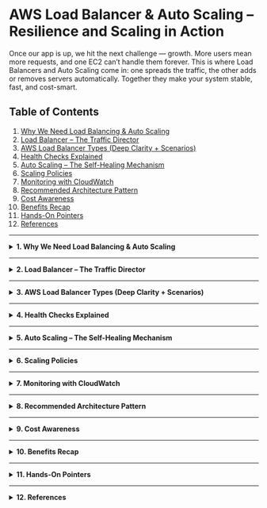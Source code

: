 # AWS Load Balancer & Auto Scaling – Resilience and Scaling in Action

Once our app is up, we hit the next challenge — growth.
More users mean more requests, and one EC2 can’t handle them forever.
This is where Load Balancers and Auto Scaling come in: one spreads the traffic, the other adds or removes servers automatically.
Together they make your system stable, fast, and cost-smart.

## Table of Contents
1. [Why We Need Load Balancing & Auto Scaling](#1-why-we-need-load-balancing--auto-scaling)
2. [Load Balancer – The Traffic Director](#2-load-balancer--the-traffic-director)
3. [AWS Load Balancer Types (Deep Clarity + Scenarios)](#3-aws-load-balancer-types-deep-clarity--scenarios)
4. [Health Checks Explained](#4-health-checks-explained)
5. [Auto Scaling – The Self-Healing Mechanism](#5-auto-scaling--the-self-healing-mechanism)
6. [Scaling Policies](#6-scaling-policies)
7. [Monitoring with CloudWatch](#7-monitoring-with-cloudwatch)
8. [Recommended Architecture Pattern](#8-recommended-architecture-pattern)
9. [Cost Awareness](#9-cost-awareness)
10. [Benefits Recap](#10-benefits-recap)
11. [Hands-On Pointers](#11-hands-on-pointers)
12. [References](#12-references)

---

<details>
<summary><strong>1. Why We Need Load Balancing & Auto Scaling</strong></summary>

When an application runs on a single EC2 instance, it’s vulnerable — if that instance fails, users face downtime.  
As traffic grows, that single instance also becomes a bottleneck.

**Load Balancing** prevents overload by distributing requests across multiple servers.  
**Auto Scaling** ensures the number of servers adjusts automatically with demand.

Together, they create systems that are:
- **Highly available** – no single point of failure  
- **Scalable** – adapt to load changes  
- **Cost-efficient** – run only what’s needed  

**Analogy:**  
Think of a restaurant during lunch hour. The manager (Load Balancer) sends customers evenly to free tables,  
and when the rush increases, new waiters are called in (Auto Scaling).  
When it’s quiet again, the extra waiters leave — smooth, efficient, and balanced.

</details>

---

<details>
<summary><strong>2. Load Balancer – The Traffic Director</strong></summary>

### Purpose
A Load Balancer acts as a **single entry point** for all users, forwarding requests to backend EC2 instances that are healthy and available.

### How It Works
1. Users connect to the LB’s DNS name.  
2. The LB routes each request to a **Target Group** (group of EC2 instances or IPs).  
3. Constant **Health Checks** decide which targets are fit to receive traffic.  
4. The LB automatically stops sending traffic to unhealthy instances.

### Core Concepts

| Term | Description |
|------|--------------|
| **Listener** | Defines protocol and port (e.g., HTTP 80 → Target Group A) |
| **Target Group** | Pool of EC2 targets behind the LB |
| **Rule** | Conditions (path/host/header) used for routing |
| **Cross-Zone LB** | Balances traffic across AZs for fault tolerance |
| **Sticky Sessions** | Keeps a client bound to the same target |
| **TLS Termination** | LB handles HTTPS encryption via ACM certificate |
| **Access Logs** | Store detailed connection data to S3 |

### Simple Architecture

```

Internet Users
│
▼
+------------------+
|  Load Balancer   |
+------------------+
│     │     │
▼     ▼     ▼
EC2-A EC2-B EC2-C

```

</details>

---

<details>
<summary><strong>3. AWS Load Balancer Types (Deep Clarity + Scenarios)</strong></summary>

Each LB type works at a specific **OSI layer** and fits different needs.

| Type | OSI Layer | Think of It As | Ideal For | Why It Fits Best |
|------|------------|----------------|------------|------------------|
| **Application LB (ALB)** | Layer 7 | Smart receptionist who understands full sentences | Web apps (HTTP/HTTPS) | Routes by path/host, supports cookies, redirects, WebSockets, and integrates with ACM & WAF. |
| **Network LB (NLB)** | Layer 4 | Bouncer who checks connection tickets | Gaming, IoT, low-latency or fixed-IP workloads | Handles millions of TCP/UDP connections with static IPs and TLS pass-through. |
| **Gateway LB (GWLB)** | Layer 3 | Security checkpoint inspecting every packet | Firewalls, intrusion detection, network inspection | Transparently inserts appliances into traffic flow. |
| **Classic LB (CLB)** | Layer 4/7 | Old front-desk operator | Legacy EC2 stacks | Simple, but lacks advanced routing and metrics — migrate to ALB/NLB. |

---

#### Real-World Scenarios

| Scenario | Best LB | Why This Works |
|-----------|----------|----------------|
| Multi-path web app (`/`, `/api`, `/login`) | **ALB** | Path-based routing, SSL termination, WAF support. |
| Multiplayer gaming needing static IPs | **NLB** | TCP/UDP speed, minimal latency. |
| Deploying network firewalls (FortiGate, Palo Alto) | **GWLB** | Inserts inspection appliances inline transparently. |
| Legacy monolith (pre-2016) | **CLB → ALB recommended** | Backward compatible, but ALB adds performance & logs. |

---

#### OSI Layer Quick View

| Layer | Understands | Example Decision |
|--------|--------------|------------------|
| **L3 (GWLB)** | IP Packets | “Route 10.0.0.0/16 through firewall.” |
| **L4 (NLB)** | Ports & Protocols | “If TCP 443 → EC2-A.” |
| **L7 (ALB)** | Full HTTP/HTTPS requests | “If path = /api → Target Group 2.” |

---

#### Choosing Quickly

| Goal | Choose |
|------|---------|
| Smart routing (URLs, headers) | **ALB** |
| Ultra-low latency or static IP | **NLB** |
| Security inspection | **GWLB** |
| Legacy support | **CLB** |

</details>

---

<details>
<summary><strong>4. Health Checks Explained</strong></summary>

Health Checks are what keep your Load Balancer smart — it constantly asks,  
“Are you okay?” to each target before sending traffic.

**Parameters to Configure**
- **Protocol & Path** → `HTTP:80 /healthz` or `TCP:22`  
- **Healthy Threshold** → How many successes before marking healthy  
- **Unhealthy Threshold** → Failures before removing instance  
- **Interval** → Frequency of checks  
- **Timeout** → Wait time before declaring failure  

**Goal:** keep traffic flowing only to **healthy** instances automatically.

</details>

---

<details>
<summary><strong>5. Auto Scaling – The Self-Healing Mechanism</strong></summary>

When traffic rises, add servers; when it drops, remove them.  
That’s what Auto Scaling does — **scale dynamically without manual control.**

### Core Components

| Component | Description |
|------------|-------------|
| **Launch Template** | Blueprint defining AMI, instance type, SGs, IAM role, User Data |
| **Auto Scaling Group (ASG)** | Logical group controlling instance count (Min/Desired/Max) |
| **Scaling Policies** | Define how and when scaling occurs |
| **Health Checks** | Replace unhealthy instances automatically |
| **Lifecycle Hooks** | Trigger actions before join/after terminate (warm-up, drain, save logs) |

### Analogy
Like a supermarket opening more checkout counters when queues form  
and closing them when the rush ends — smooth, elastic, cost-efficient.

</details>

---

<details>
<summary><strong>6. Scaling Policies</strong></summary>

| Policy Type | Trigger | Example |
|--------------|----------|----------|
| **Target Tracking** | Maintain a steady metric | Keep CPU ≈ 60 % |
| **Step Scaling** | Adjust by threshold steps | +1 instance @ 70 %, +2 @ 90 % |
| **Simple Scaling** | One threshold → one action | Add 1 instance when CPU > 80 % |
| **Scheduled Scaling** | Time-based automation | Weekdays 9 AM scale out, 5 PM scale in |

**Behind the Scenes**
- Scaling uses **CloudWatch Alarms** to detect thresholds.  
- ASG then launches or terminates instances based on that metric.

</details>

---

<details>
<summary><strong>7. Monitoring with CloudWatch</strong></summary>

**CloudWatch** provides full observability:

| Type | Use |
|------|-----|
| **Metrics** | CPU, Network, RequestCountPerTarget, TargetResponseTime |
| **Alarms** | Trigger actions or notifications |
| **Logs** | Collect system/app logs |
| **Dashboards** | Unified view of health and scaling metrics |

Combine these with scaling policies for a closed feedback loop:  
*Monitor → Decide → Act → Repeat.*

</details>

---

<details>
<summary><strong>8. Recommended Architecture Pattern</strong></summary>

**Goal:** High availability + elastic scaling + cost efficiency.

```

```
    Internet Users
          │
          ▼
 ┌────────────────┐
 │ Application LB │  ← HTTPS 443 (ACM certs)
 └────────────────┘
          │
 ┌────────┴────────┐
 ▼                 ▼
```

EC2-A             EC2-B
▲               ▲
└──────┬────────┘
│
Auto Scaling Group
Min = 2  Desired = 2  Max = 6

```

- Instances spread across multiple AZs  
- Health Checks at ALB and EC2 level  
- Scaling based on CPU or RequestCountPerTarget  
- Instance Refresh for rolling updates  
- Logging + Alerts via CloudWatch

</details>

---

<details>
<summary><strong>9. Cost Awareness</strong></summary>

| Component | Cost Basis | Notes |
|------------|-------------|-------|
| **ALB** | per hour + per LCU (Load Balancer Capacity Unit) | Pay for time active + processed traffic |
| **NLB** | per hour + per LCU (new connections, data processed) | Slightly higher but faster |
| **ASG** | Free | Pay only for EC2 and CloudWatch usage |
| **CloudWatch** | per metric + alarms + logs | Optimize by filtering important metrics only |

**Tip:**  
Right-size instance types and schedule down-scaling windows to reduce bills.

</details>

---

<details>
<summary><strong>10. Benefits Recap</strong></summary>

| Capability | Handled By | Outcome |
|-------------|-------------|----------|
| Traffic Distribution | Load Balancer | Balanced user experience |
| Fault Tolerance | LB + ASG | Automatic recovery from failures |
| Cost Efficiency | ASG | Scales down when idle |
| Security & Monitoring | WAF + CloudWatch | Visibility and Protection |

Together they build **resilient, self-adjusting AWS architectures.**

</details>

---

<details>
<summary><strong>11. Hands-On Pointers</strong></summary>

1. Deploy **ALB** in public subnets; register EC2 targets in private subnets.  
2. Create **Launch Template** → link to ASG → attach scaling policy.  
3. Configure Health Checks (`/healthz`) and grace periods.  
4. Use **ACM** for free SSL/TLS certificates.  
5. Verify metrics in **CloudWatch Dashboard**.  
6. Test scaling by generating load (e.g., Apache Bench or stress tool).

</details>

---

<details>
<summary><strong>12. References</strong></summary>

- [AWS Elastic Load Balancing Docs](https://docs.aws.amazon.com/elasticloadbalancing/latest/userguide/what-is-load-balancing.html)  
- [Amazon EC2 Auto Scaling Docs](https://docs.aws.amazon.com/autoscaling/ec2/userguide/what-is-amazon-ec2-auto-scaling.html)  
- [Amazon CloudWatch Docs](https://docs.aws.amazon.com/AmazonCloudWatch/latest/monitoring/WhatIsCloudWatch.html)  
- [AWS WAF Integration Guide](https://docs.aws.amazon.com/waf/latest/developerguide/waf-chapter.html)  
- [AWS Certificate Manager Overview](https://docs.aws.amazon.com/acm/latest/userguide/acm-overview.html)

</details>